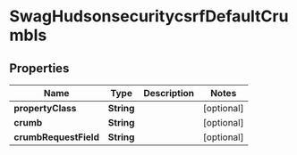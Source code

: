 
# SwagHudsonsecuritycsrfDefaultCrumbIs

## Properties
Name | Type | Description | Notes
------------ | ------------- | ------------- | -------------
**propertyClass** | **String** |  |  [optional]
**crumb** | **String** |  |  [optional]
**crumbRequestField** | **String** |  |  [optional]




